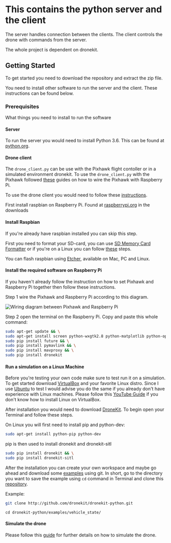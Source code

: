 # This contains the python server and the client

The server handles connection between the clients.
The client controls the drone with commands from the server.

The whole project is dependent on dronekit.

## Getting Started

To get started you need to download the repository and extract the zip file.

You need to install other software to run the server and the client. These instructions can be found below.

### Prerequisites

What things you need to install to run the software

#### Server
To run the server you would need to install Python 3.6. This can be found at [python.org](https://www.python.org/).

#### Drone client
The `drone_client.py` can be use with the Pixhawk flight contoller or in a simulated environment dronekit. 
To use the `drone_client.py` with the Pixhawk followed [these](http://ardupilot.org/dev/docs/raspberry-pi-via-mavlink.html) guides on how to wire the Pixhawk with Raspberry Pi.

To use the drone client you would need to follow these [instructions](https://github.com/KTheXIII/app-controlled-drone/tree/master/server_client#install-raspbian).

First install raspbian on Raspberry Pi. Found at [raspberrypi.org](https://www.raspberrypi.org/) in the downloads

#### Install Raspbian
If you're already have raspbian installed you can skip this step.

First you need to format your SD-card, you can use [SD Memory Card Formatter](https://www.sdcard.org/downloads/formatter_4/) or if you're on a Linux  you can follow [these](https://www.pcworld.com/article/3176712/linux/how-to-format-an-sd-card-in-linux.html) steps.  

You can flash raspbian using [Etcher](https://etcher.io/), available on Mac, PC and Linux.

#### Install the required software on Raspberry Pi
If you haven't already follow the instruction on how to set Pixhawk and Raspberry Pi together then follow these instructions.

Step 1 wire the Pixhawk and Raspberry Pi according to this diagram.

![Wiring diagram between Pixhawk and Raspberry Pi](http://ardupilot.org/dev/_images/RaspberryPi_Pixhawk_wiring1.jpg)

Step 2 open the terminal on the Raspberry Pi. Copy and paste this whole command:

```bash
sudo apt-get update && \
sudo apt-get install screen python-wxgtk2.8 python-matplotlib python-opencv python-pip python-numpy python-dev libxml2-dev libxslt-dev && \
sudo pip install future && \
sudo pip install pymavlink && \
sudo pip install mavproxy && \
sudo pip install dronekit
```

#### Run a simulation on a Linux Machine
Before you're testing your own code make sure to test run it on a simulation. To get started download [VirtualBox](https://www.virtualbox.org/) and your favorite Linux distro. Since I use [Ubuntu](https://www.ubuntu.com/) to test I would advise you do the same if you already don't have experience with Linux machines. Please follow this [YouTube Guide](https://youtu.be/sB_5fqiysi4) if you don't know how to install Linux on VirtualBox.

After installation you would need to download [DroneKit](http://python.dronekit.io/guide/quick_start.html). To begin open your Terminal and follow these steps.

On Linux you will first need to install pip and python-dev:
```bash
sudo apt-get install python-pip python-dev
```

pip is then used to install dronekit and dronekit-sitl
```bash
sudo pip install dronekit && \
sudo pip install dronekit-sitl
```

After the installation you can create your own workspace and maybe go ahead and download some [examples](http://python.dronekit.io/examples/running_examples.html) using git. In short, go to the directory you want to save the example using `cd` command in Terminal and clone this [repository](https://github.com/dronekit/dronekit-python).

Example:
```bash
git clone http://github.com/dronekit/dronekit-python.git
```
```
cd dronekit-python/examples/vehicle_state/
```

#### Simulate the drone
Please follow this [guide](http://python.dronekit.io/develop/sitl_setup.html) for further details on how to simulate the drone.
